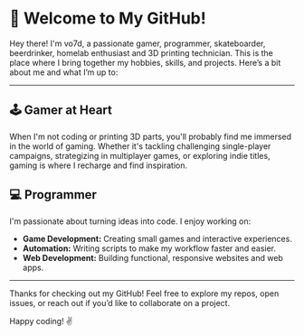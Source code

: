 # 👋 Welcome to My GitHub!

Hey there! I'm vo7d, a passionate gamer, programmer, skateboarder, beerdrinker, homelab enthusiast and 3D printing technician. This is the place where I bring together my hobbies, skills, and projects. Here’s a bit about me and what I’m up to:

---

## 🕹️ Gamer at Heart
When I'm not coding or printing 3D parts, you'll probably find me immersed in the world of gaming. Whether it's tackling challenging single-player campaigns, strategizing in multiplayer games, or exploring indie titles, gaming is where I recharge and find inspiration.

## 💻 Programmer
I'm passionate about turning ideas into code. I enjoy working on:

- **Game Development:** Creating small games and interactive experiences.
- **Automation:** Writing scripts to make my workflow faster and easier.
- **Web Development:** Building functional, responsive websites and web apps.

---

Thanks for checking out my GitHub! Feel free to explore my repos, open issues, or reach out if you’d like to collaborate on a project.

Happy coding! ✌️
